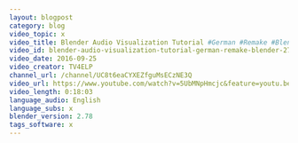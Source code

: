 ```yaml
---
layout: blogpost
category: blog
video_topic: x
video_title: Blender Audio Visualization Tutorial #German #Remake #Blender 2.78
video_id: blender-audio-visualization-tutorial-german-remake-blender-278
video_date: 2016-09-25
video_creator: TV4ELP
channel_url: /channel/UC8t6eaCYXEZfguMsECzNE3Q
video_url: https://www.youtube.com/watch?v=5UbMNpHmcjc&feature=youtu.be
video_length: 0:18:03
language_audio: English
language_subs: x
blender_version: 2.78
tags_software: x
---
```

